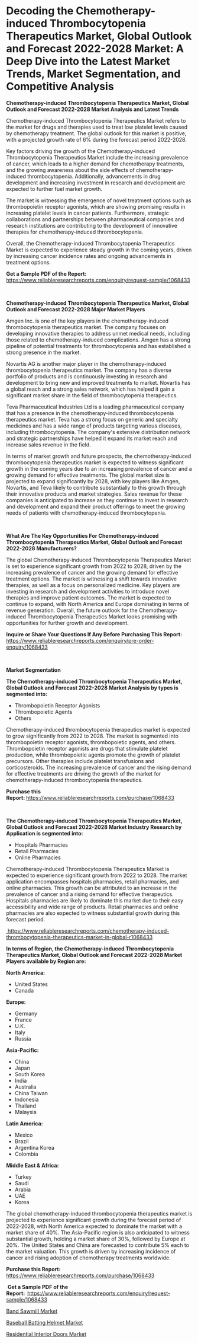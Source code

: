 <p><h1>Decoding the Chemotherapy-induced Thrombocytopenia Therapeutics Market, Global Outlook and Forecast 2022-2028 Market: A Deep Dive into the Latest Market Trends, Market Segmentation, and Competitive Analysis</h1></p><p><strong>Chemotherapy-induced Thrombocytopenia Therapeutics Market, Global Outlook and Forecast 2022-2028 Market Analysis and Latest Trends</strong></p>
<p><p>Chemotherapy-induced Thrombocytopenia Therapeutics Market refers to the market for drugs and therapies used to treat low platelet levels caused by chemotherapy treatment. The global outlook for this market is positive, with a projected growth rate of 6% during the forecast period 2022-2028.</p><p>Key factors driving the growth of the Chemotherapy-induced Thrombocytopenia Therapeutics Market include the increasing prevalence of cancer, which leads to a higher demand for chemotherapy treatments, and the growing awareness about the side effects of chemotherapy-induced thrombocytopenia. Additionally, advancements in drug development and increasing investment in research and development are expected to further fuel market growth.</p><p>The market is witnessing the emergence of novel treatment options such as thrombopoietin receptor agonists, which are showing promising results in increasing platelet levels in cancer patients. Furthermore, strategic collaborations and partnerships between pharmaceutical companies and research institutions are contributing to the development of innovative therapies for chemotherapy-induced thrombocytopenia.</p><p>Overall, the Chemotherapy-induced Thrombocytopenia Therapeutics Market is expected to experience steady growth in the coming years, driven by increasing cancer incidence rates and ongoing advancements in treatment options.</p></p>
<p><strong>Get a Sample PDF of the Report:&nbsp;</strong> <a href="https://www.reliableresearchreports.com/enquiry/request-sample/1068433">https://www.reliableresearchreports.com/enquiry/request-sample/1068433</a></p>
<p>&nbsp;</p>
<p><strong>Chemotherapy-induced Thrombocytopenia Therapeutics Market, Global Outlook and Forecast 2022-2028 Major Market Players</strong></p>
<p><p>Amgen Inc. is one of the key players in the chemotherapy-induced thrombocytopenia therapeutics market. The company focuses on developing innovative therapies to address unmet medical needs, including those related to chemotherapy-induced complications. Amgen has a strong pipeline of potential treatments for thrombocytopenia and has established a strong presence in the market.</p><p>Novartis AG is another major player in the chemotherapy-induced thrombocytopenia therapeutics market. The company has a diverse portfolio of products and is continuously investing in research and development to bring new and improved treatments to market. Novartis has a global reach and a strong sales network, which has helped it gain a significant market share in the field of thrombocytopenia therapeutics.</p><p>Teva Pharmaceutical Industries Ltd is a leading pharmaceutical company that has a presence in the chemotherapy-induced thrombocytopenia therapeutics market. Teva has a strong focus on generic and specialty medicines and has a wide range of products targeting various diseases, including thrombocytopenia. The company's extensive distribution network and strategic partnerships have helped it expand its market reach and increase sales revenue in the field.</p><p>In terms of market growth and future prospects, the chemotherapy-induced thrombocytopenia therapeutics market is expected to witness significant growth in the coming years due to an increasing prevalence of cancer and a growing demand for effective treatments. The global market size is projected to expand significantly by 2028, with key players like Amgen, Novartis, and Teva likely to contribute substantially to this growth through their innovative products and market strategies. Sales revenue for these companies is anticipated to increase as they continue to invest in research and development and expand their product offerings to meet the growing needs of patients with chemotherapy-induced thrombocytopenia.</p></p>
<p>&nbsp;</p>
<p><strong>What Are The Key Opportunities For Chemotherapy-induced Thrombocytopenia Therapeutics Market, Global Outlook and Forecast 2022-2028 Manufacturers?</strong></p>
<p><p>The global Chemotherapy-induced Thrombocytopenia Therapeutics Market is set to experience significant growth from 2022 to 2028, driven by the increasing prevalence of cancer and the growing demand for effective treatment options. The market is witnessing a shift towards innovative therapies, as well as a focus on personalized medicine. Key players are investing in research and development activities to introduce novel therapies and improve patient outcomes. The market is expected to continue to expand, with North America and Europe dominating in terms of revenue generation. Overall, the future outlook for the Chemotherapy-induced Thrombocytopenia Therapeutics Market looks promising with opportunities for further growth and development.</p></p>
<p><strong>Inquire or Share Your Questions If Any Before Purchasing This Report:</strong> <a href="https://www.reliableresearchreports.com/enquiry/pre-order-enquiry/1068433">https://www.reliableresearchreports.com/enquiry/pre-order-enquiry/1068433</a></p>
<p>&nbsp;</p>
<p><strong>Market Segmentation</strong></p>
<p><strong>The Chemotherapy-induced Thrombocytopenia Therapeutics Market, Global Outlook and Forecast 2022-2028 Market Analysis by types is segmented into:</strong></p>
<p><ul><li>Thrombopoietin Receptor Agonists</li><li>Thrombopoietic Agents</li><li>Others</li></ul></p>
<p><p>Chemotherapy-induced thrombocytopenia therapeutics market is expected to grow significantly from 2022 to 2028. The market is segmented into thrombopoietin receptor agonists, thrombopoietic agents, and others. Thrombopoietin receptor agonists are drugs that stimulate platelet production, while thrombopoietic agents promote the growth of platelet precursors. Other therapies include platelet transfusions and corticosteroids. The increasing prevalence of cancer and the rising demand for effective treatments are driving the growth of the market for chemotherapy-induced thrombocytopenia therapeutics.</p></p>
<p><strong>Purchase this Report:&nbsp;</strong><a href="https://www.reliableresearchreports.com/purchase/1068433">https://www.reliableresearchreports.com/purchase/1068433</a></p>
<p>&nbsp;</p>
<p><strong>The Chemotherapy-induced Thrombocytopenia Therapeutics Market, Global Outlook and Forecast 2022-2028 Market Industry Research by Application is segmented into:</strong></p>
<p><ul><li>Hospitals Pharmacies</li><li>Retail Pharmacies</li><li>Online Pharmacies</li></ul></p>
<p><p>Chemotherapy-induced Thrombocytopenia Therapeutics Market is expected to experience significant growth from 2022 to 2028. The market application encompasses hospitals pharmacies, retail pharmacies, and online pharmacies. This growth can be attributed to an increase in the prevalence of cancer and a rising demand for effective therapeutics. Hospitals pharmacies are likely to dominate this market due to their easy accessibility and wide range of products. Retail pharmacies and online pharmacies are also expected to witness substantial growth during this forecast period.</p></p>
<p><a href="https://www.reliableresearchreports.com/chemotherapy-induced-thrombocytopenia-therapeutics-market-in-global-r1068433">&nbsp;https://www.reliableresearchreports.com/chemotherapy-induced-thrombocytopenia-therapeutics-market-in-global-r1068433</a></p>
<p><strong>In terms of Region, the Chemotherapy-induced Thrombocytopenia Therapeutics Market, Global Outlook and Forecast 2022-2028 Market Players available by Region are:</strong></p>
<p>
    <p> <strong> North America: </strong>
        <ul>
            <li>United States</li>
            <li>Canada</li>
        </ul>
        </p> 
    <p> <strong> Europe: </strong>
        <ul>
            <li>Germany</li>
            <li>France</li>
            <li>U.K.</li>
            <li>Italy</li>
            <li>Russia</li>
        </ul>
        </p> 
    <p> <strong> Asia-Pacific: </strong>
        <ul>
            <li>China</li>
            <li>Japan</li>
            <li>South Korea</li>
            <li>India</li>
            <li>Australia</li>
            <li>China Taiwan</li>
            <li>Indonesia</li>
            <li>Thailand</li>
            <li>Malaysia</li>
        </ul>
        </p> 
    <p> <strong> Latin America: </strong>
        <ul>
            <li>Mexico</li>
            <li>Brazil</li>
            <li>Argentina Korea</li>
            <li>Colombia</li>
        </ul>
        </p> 
    <p> <strong> Middle East & Africa: </strong>
        <ul>
            <li>Turkey</li>
            <li>Saudi</li>
            <li>Arabia</li>
            <li>UAE</li>
            <li>Korea</li>
        </ul>
    </p>
    </p>
<p><p>The global chemotherapy-induced thrombocytopenia therapeutics market is projected to experience significant growth during the forecast period of 2022-2028, with North America expected to dominate the market with a market share of 40%. The Asia-Pacific region is also anticipated to witness substantial growth, holding a market share of 30%, followed by Europe at 20%. The United States and China are forecasted to contribute 5% each to the market valuation. This growth is driven by increasing incidence of cancer and rising adoption of chemotherapy treatments worldwide.</p></p>
<p><strong>Purchase this Report: </strong><a href="https://www.reliableresearchreports.com/purchase/1068433">https://www.reliableresearchreports.com/purchase/1068433</a></p>
<p>&nbsp;<strong>Get a Sample PDF of the Report:&nbsp;&nbsp;</strong><a href="https://www.reliableresearchreports.com/enquiry/request-sample/1068433">https://www.reliableresearchreports.com/enquiry/request-sample/1068433</a></p>
<p><strong></strong></p>
<p><p><a href="https://www.linkedin.com/pulse/analyzing-band-sawmill-market-global-industry-perspective-forecast-vsrof">Band Sawmill Market</a></p><p><a href="https://www.linkedin.com/pulse/baseball-batting-helmet-market-size-outlook-forecast-2024-2031-qfxxf">Baseball Batting Helmet Market</a></p><p><a href="https://www.linkedin.com/pulse/residential-interior-doors-market-outlook-industry-overview-7uhjf">Residential Interior Doors Market</a></p></p>